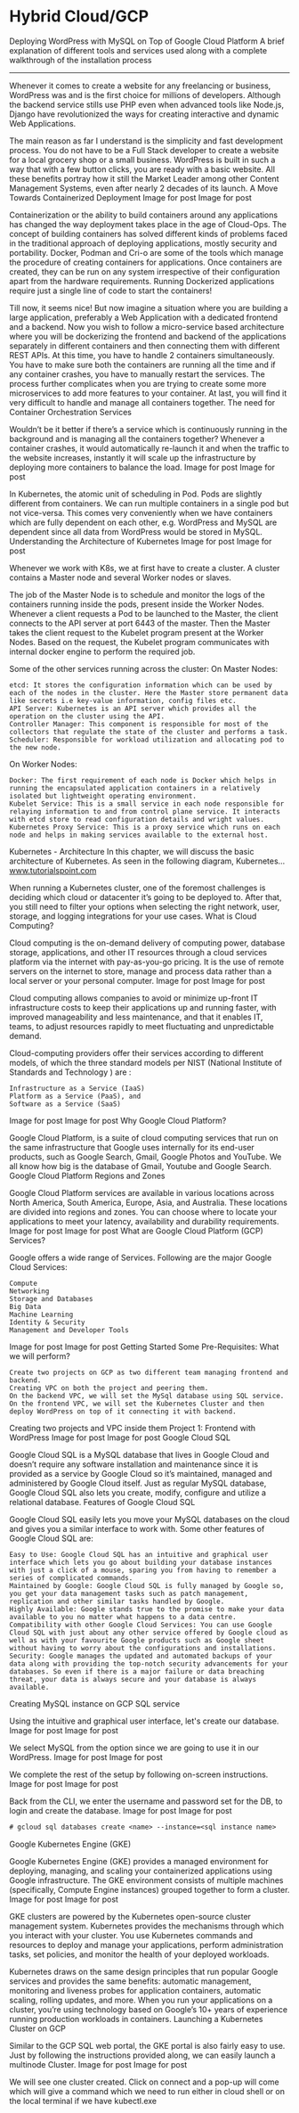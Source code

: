 # Hybrid Cloud/GCP
Deploying WordPress with MySQL on Top of Google Cloud Platform
A brief explanation of different tools and services used along with a complete walkthrough of the installation process
_______________________________________________________________________
Whenever it comes to create a website for any freelancing or business, WordPress was and is the first choice for millions of developers. Although the backend service stills use PHP even when advanced tools like Node.js, Django have revolutionized the ways for creating interactive and dynamic Web Applications.

The main reason as far I understand is the simplicity and fast development process. You do not have to be a Full Stack developer to create a website for a local grocery shop or a small business. WordPress is built in such a way that with a few button clicks, you are ready with a basic website. All these benefits portray how it still the Market Leader among other Content Management Systems, even after nearly 2 decades of its launch.
A Move Towards Containerized Deployment
Image for post
Image for post

Containerization or the ability to build containers around any applications has changed the way deployment takes place in the age of Cloud-Ops. The concept of building containers has solved different kinds of problems faced in the traditional approach of deploying applications, mostly security and portability. Docker, Podman and Cri-o are some of the tools which manage the procedure of creating containers for applications. Once containers are created, they can be run on any system irrespective of their configuration apart from the hardware requirements. Running Dockerized applications require just a single line of code to start the containers!

Till now, it seems nice! But now imagine a situation where you are building a large application, preferably a Web Application with a dedicated frontend and a backend. Now you wish to follow a micro-service based architecture where you will be dockerizing the frontend and backend of the applications separately in different containers and then connecting them with different REST APIs. At this time, you have to handle 2 containers simultaneously. You have to make sure both the containers are running all the time and if any container crashes, you have to manually restart the services. The process further complicates when you are trying to create some more microservices to add more features to your container. At last, you will find it very difficult to handle and manage all containers together.
The need for Container Orchestration Services

Wouldn’t be it better if there’s a service which is continuously running in the background and is managing all the containers together? Whenever a container crashes, it would automatically re-launch it and when the traffic to the website increases, instantly it will scale up the infrastructure by deploying more containers to balance the load.
Image for post
Image for post

In Kubernetes, the atomic unit of scheduling in Pod. Pods are slightly different from containers. We can run multiple containers in a single pod but not vice-versa. This comes very conveniently when we have containers which are fully dependent on each other, e.g. WordPress and MySQL are dependent since all data from WordPress would be stored in MySQL.
Understanding the Architecture of Kubernetes
Image for post
Image for post

Whenever we work with K8s, we at first have to create a cluster. A cluster contains a Master node and several Worker nodes or slaves.

The job of the Master Node is to schedule and monitor the logs of the containers running inside the pods, present inside the Worker Nodes. Whenever a client requests a Pod to be launched to the Master, the client connects to the API server at port 6443 of the master. Then the Master takes the client request to the Kubelet program present at the Worker Nodes. Based on the request, the Kubelet program communicates with internal docker engine to perform the required job.

Some of the other services running across the cluster:
On Master Nodes:

    etcd: It stores the configuration information which can be used by each of the nodes in the cluster. Here the Master store permanent data like secrets i.e key-value information, config files etc.
    API Server: Kubernetes is an API server which provides all the operation on the cluster using the API.
    Controller Manager: This component is responsible for most of the collectors that regulate the state of the cluster and performs a task.
    Scheduler: Responsible for workload utilization and allocating pod to the new node.

On Worker Nodes:

    Docker: The first requirement of each node is Docker which helps in running the encapsulated application containers in a relatively isolated but lightweight operating environment.
    Kubelet Service: This is a small service in each node responsible for relaying information to and from control plane service. It interacts with etcd store to read configuration details and wright values.
    Kubernetes Proxy Service: This is a proxy service which runs on each node and helps in making services available to the external host.

Kubernetes - Architecture
In this chapter, we will discuss the basic architecture of Kubernetes. As seen in the following diagram, Kubernetes…
www.tutorialspoint.com

When running a Kubernetes cluster, one of the foremost challenges is deciding which cloud or datacenter it’s going to be deployed to. After that, you still need to filter your options when selecting the right network, user, storage, and logging integrations for your use cases.
What is Cloud Computing?

Cloud computing is the on-demand delivery of computing power, database storage, applications, and other IT resources through a cloud services platform via the internet with pay-as-you-go pricing. It is the use of remote servers on the internet to store, manage and process data rather than a local server or your personal computer.
Image for post
Image for post

Cloud computing allows companies to avoid or minimize up-front IT infrastructure costs to keep their applications up and running faster, with improved manageability and less maintenance, and that it enables IT, teams, to adjust resources rapidly to meet fluctuating and unpredictable demand.

Cloud-computing providers offer their services according to different models, of which the three standard models per NIST (National Institute of Standards and Technology ) are :

    Infrastructure as a Service (IaaS)
    Platform as a Service (PaaS), and
    Software as a Service (SaaS)

Image for post
Image for post
Why Google Cloud Platform?

Google Cloud Platform, is a suite of cloud computing services that run on the same infrastructure that Google uses internally for its end-user products, such as Google Search, Gmail, Google Photos and YouTube. We all know how big is the database of Gmail, Youtube and Google Search.
Google Cloud Platform Regions and Zones

Google Cloud Platform services are available in various locations across North America, South America, Europe, Asia, and Australia. These locations are divided into regions and zones. You can choose where to locate your applications to meet your latency, availability and durability requirements.
Image for post
Image for post
What are Google Cloud Platform (GCP) Services?

Google offers a wide range of Services. Following are the major Google Cloud Services:

    Compute
    Networking
    Storage and Databases
    Big Data
    Machine Learning
    Identity & Security
    Management and Developer Tools

Image for post
Image for post
Getting Started
Some Pre-Requisites:
What we will perform?

    Create two projects on GCP as two different team managing frontend and backend.
    Creating VPC on both the project and peering them.
    On the backend VPC, we will set the MySql database using SQL service.
    On the frontend VPC, we will set the Kubernetes Cluster and then deploy WordPress on top of it connecting it with backend.

Creating two projects and VPC inside them
Project 1: Frontend with WordPress
Image for post
Image for post
Google Cloud SQL

Google Cloud SQL is a MySQL database that lives in Google Cloud and doesn’t require any software installation and maintenance since it is provided as a service by Google Cloud so it’s maintained, managed and administered by Google Cloud itself. Just as regular MySQL database, Google Cloud SQL also lets you create, modify, configure and utilize a relational database.
Features of Google Cloud SQL

Google Cloud SQL easily lets you move your MySQL databases on the cloud and gives you a similar interface to work with. Some other features of Google Cloud SQL are:

    Easy to Use: Google Cloud SQL has an intuitive and graphical user interface which lets you go about building your database instances with just a click of a mouse, sparing you from having to remember a series of complicated commands.
    Maintained by Google: Google Cloud SQL is fully managed by Google so, you get your data management tasks such as patch management, replication and other similar tasks handled by Google.
    Highly Available: Google stands true to the promise to make your data available to you no matter what happens to a data centre.
    Compatibility with other Google Cloud Services: You can use Google Cloud SQL with just about any other service offered by Google cloud as well as with your favourite Google products such as Google sheet without having to worry about the configurations and installations.
    Security: Google manages the updated and automated backups of your data along with providing the top-notch security advancements for your databases. So even if there is a major failure or data breaching threat, your data is always secure and your database is always available.

Creating MySQL instance on GCP SQL service

Using the intuitive and graphical user interface, let's create our database.
Image for post
Image for post

We select MySQL from the option since we are going to use it in our WordPress.
Image for post
Image for post

We complete the rest of the setup by following on-screen instructions.
Image for post
Image for post

Back from the CLI, we enter the username and password set for the DB, to login and create the database.
Image for post
Image for post
```diff
# gcloud sql databases create <name> --instance=<sql instance name>
```
Google Kubernetes Engine (GKE)

Google Kubernetes Engine (GKE) provides a managed environment for deploying, managing, and scaling your containerized applications using Google infrastructure. The GKE environment consists of multiple machines (specifically, Compute Engine instances) grouped together to form a cluster.
Image for post
Image for post

GKE clusters are powered by the Kubernetes open-source cluster management system. Kubernetes provides the mechanisms through which you interact with your cluster. You use Kubernetes commands and resources to deploy and manage your applications, perform administration tasks, set policies, and monitor the health of your deployed workloads.

Kubernetes draws on the same design principles that run popular Google services and provides the same benefits: automatic management, monitoring and liveness probes for application containers, automatic scaling, rolling updates, and more. When you run your applications on a cluster, you’re using technology based on Google’s 10+ years of experience running production workloads in containers.
Launching a Kubernetes Cluster on GCP

Similar to the GCP SQL web portal, the GKE portal is also fairly easy to use. Just by following the instructions provided along, we can easily launch a multinode Cluster.
Image for post
Image for post

We will see one cluster created. Click on connect and a pop-up will come which will give a command which we need to run either in cloud shell or on the local terminal if we have kubectl.exe
